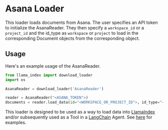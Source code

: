 # Asana Loader

This loader loads documents from Asana. The user specifies an API token to initialize the AsanaReader. They then specify a `workspace_id` or a `project_id` and the id_type as `workspace` or `project` to load in the corresponding Document objects from the corresponding object.

## Usage

Here's an example usage of the AsanaReader.

```python
from llama_index import download_loader
import os

AsanaReader = download_loader('AsanaReader')

reader = AsanaReader("<ASANA_TOKEN">)
documents = reader.load_data(id="<WORKSPACE_OR_PROJECT_ID">, id_type="<WORKSPACE_OR_PROJECT")

```

This loader is designed to be used as a way to load data into [LlamaIndex](https://github.com/jerryjliu/gpt_index/tree/main/gpt_index) and/or subsequently used as a Tool in a [LangChain](https://github.com/hwchase17/langchain) Agent. See [here](https://github.com/emptycrown/llama-hub/tree/main) for examples.
